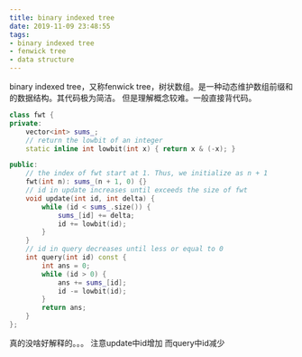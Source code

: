 ```yaml
---
title: binary indexed tree
date: 2019-11-09 23:48:55
tags:
- binary indexed tree
- fenwick tree
- data structure
---
```


binary indexed tree，又称fenwick tree，树状数组。是一种动态维护数组前缀和的数据结构。其代码极为简洁。
但是理解概念较难。一般直接背代码。

<!--more-->
<!--more-->
```c++
class fwt {
private:
    vector<int> sums_;
    // return the lowbit of an integer
    static inline int lowbit(int x) { return x & (-x); }

public:
    // the index of fwt start at 1. Thus, we initialize as n + 1
    fwt(int n): sums_(n + 1, 0) {}
    // id in update increases until exceeds the size of fwt
    void update(int id, int delta) {
        while (id < sums_.size()) {
            sums_[id] += delta;
            id += lowbit(id);
        }
    }
    // id in query decreases until less or equal to 0
    int query(int id) const {
        int ans = 0;
        while (id > 0) {
            ans += sums_[id];
            id -= lowbit(id);
        }
        return ans;
    }
};
```
真的没啥好解释的。。。
注意update中id增加
而query中id减少